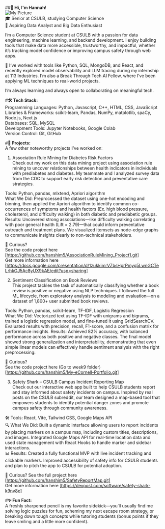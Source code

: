 ##**👋 Hi, I'm Hannah!**  
![My Picture](<img width="2324" height="3318" alt="PXL_20220712_035740866" src="https://github.com/user-attachments/assets/70de9199-19ed-46be-977f-6dc291a2e6f0" /> "Picture of Me")  
🎓 Senior at CSULB, studying Computer Science  
🔭 Aspiring Data Analyst and Big Data Enthusiast  

I’m a Computer Science student at CSULB with a passion for data engineering, machine learning, and backend development. I enjoy building tools that make data more accessible, trustworthy, and impactful, whether it’s tracking model confidence or improving campus safety through web apps.  

🔧 I’ve worked with tools like Python, SQL, MongoDB, and React, and recently explored model observability and LLM tracing during my internship at 113 Industries. I’m also a Break Through Tech AI Fellow, where I’ve been applying ML techniques to real-world projects.  

I’m always learning and always open to collaborating on meaningful tech.  


#**🛠 Tech Stack:**  
Programming Languages: Python, Javascript, C++, HTML, CSS, JavaScript  
Libraries & Frameworks: scikit-learn, Pandas, NumPy, matplotlib, spaCy, Node.js, Next.js  
Databases: SQL, MySQL  
Development Tools: Jupyter Notebooks, Google Colab  
Version Control: Git, GitHub   

#**🚀 Projects:**  
A few other noteworthy projects I’ve worked on:  

1. Association Rule Mining for Diabetes Risk Factors  
Check out my work on this data mining project using association rule mining to uncover relationships between health indicators in individuals with prediabetes and diabetes. My teammate and I analyzed survey data from the CDC to support early risk detection and preventative care strategies.  

Tools: Python, pandas, mlxtend, Apriori algorithm  
What We Did: Preprocessed the dataset using one-hot encoding and binning, then applied the Apriori algorithm to identify common co-occurrences of symptoms and health factors (Ex. high blood pressure, cholesterol, and difficulty walking) in both diabetic and prediabetic groups.
Results: Uncovered strong associations—like difficulty walking correlating with poor general health (Lift = 2.79)—that could inform preventative outreach and treatment plans. We visualized itemsets as node-edge graphs to communicate insights clearly to non-technical stakeholders.  

👀 Curious?  
See the code project here [https://github.com/hanshim5/AssociationRuleMining_Project1.git]  
Get more information here [https://docs.google.com/presentation/d/1zukkimrVZbsHprPmyg5LwnGCTeLrhkGJ5Ac8yUX9kAE/edit?usp=sharing]  


2. Sentiment Classification on Book Reviews  
This project tackles the task of automatically classifying whether a book review is positive or negative using NLP techniques. I followed the full ML lifecycle, from exploratory analysis to modeling and evaluation—on a dataset of 1,800+ user submitted book reviews.  

Tools: Python, pandas, scikit-learn, TF-IDF, Logistic Regression  
What We Did: Vectorized text using TF-IDF with unigrams and bigrams, trained a logistic regression model, and fine-tuned it using GridSearchCV. Evaluated results with precision, recall, F1-score, and a confusion matrix for performance insights.
Results: Achieved 82% accuracy, with balanced performance across both positive and negative classes. The final model showed strong generalization and interpretability, demonstrating that even simple linear models can effectively handle sentiment analysis with the right preprocessing.  

👀 Curious?  
See the code project here (Go to week9 folder) [https://github.com/hanshim5/My-eCornell-Portfolio.git]  


3. Safety Shark – CSULB Campus Incident Reporting Map  
Check out our interactive web app built to help CSULB students report and stay informed about safety incidents on campus. Inspired by real posts on the CSULB subreddit, our team designed a map-based tool that empowers students to identify potential danger zones and promote campus safety through community awareness.  

🛠 Tools: React, Vite, Tailwind CSS, Google Maps API  
🔍 What We Did: Built a dynamic interface allowing users to report incidents by placing markers on a campus map, including custom titles, descriptions, and images. Integrated Google Maps API for real-time location data and used state management with React Hooks to handle marker and sidebar interactions.  
📊 Results: Created a fully functional MVP with live incident tracking and clickable markers. Improved accessibility of safety info for CSULB students and plan to pitch the app to CSULB for potential adoption.  

👀 Curious? See the full project here [https://github.com/hanshim5/SafetyReportMap.git]  
Get more information here [https://devpost.com/software/safety-shark-k9nv8e]  


#**✨ Fun Fact:**  
A freshly sharpened pencil is my favorite sidekick—you’ll usually find me solving logic puzzles for fun, scheming my next escape room strategy, or breaking down tough concepts while tutoring students (bonus points if they leave smiling and a little more confident).  
